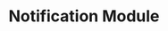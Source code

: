 ---
layout: default
title: Notification Module
parent: Components
grand_parent: Modules
nav_order: 12
---
